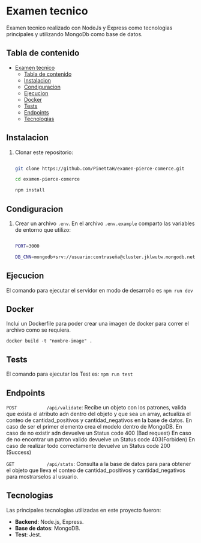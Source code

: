 # Examen tecnico

Examen tecnico realizado con NodeJs y Express como tecnologias principales y utilizando MongoDb como base de datos.

## Tabla de contenido

- [Examen tecnico](#examen-tecnico)
  - [Tabla de contenido](#tabla-de-contenido)
  - [Instalacion](#instalacion)
  - [Condiguracion](#condiguracion)
  - [Ejecucion](#ejecucion)
  - [Docker](#docker)
  - [Tests](#tests)
  - [Endpoints](#endpoints)
  - [Tecnologias](#tecnologias)

## Instalacion

1. Clonar este repositorio:
   ```bash

   git clone https://github.com/PinettaH/examen-pierce-comerce.git

   cd examen-pierce-comerce
   
   npm install
## Condiguracion

1. Crear un archivo `.env`. En el archivo `.env.example` comparto las variables de entorno que utilizo:
   ```bash

   PORT=3000
   
   DB_CNN=mongodb+srv://usuario:contraseña@cluster.jklwutw.mongodb.net/nombre-bd
## Ejecucion
El comando para ejecutar el servidor en modo de desarrollo es ` npm run dev `
## Docker 
Inclui un Dockerfile para poder crear una imagen de docker para correr el archivo como se requiera.

`docker build -t "nombre-image" . `
## Tests
El comando para ejecutar los Test es: `npm run test`
## Endpoints
`POST           /api/validate`:  Recibe un objeto con los patrones, valida que exista el atributo adn dentro del objeto y que sea un array, actualiza el conteo de cantidad_positivos y cantidad_negativos en la base de datos. En caso de ser el primer elemento crea el modelo dentro de MongoDB.
En caso de no existir adn devuelve un Status code 400 (Bad request)
En caso de no encontrar un patron valido devuelve un Status code 403(Forbiden)
En caso de realizar todo correctamente devuelve un Status code 200 (Success)

`GET            /api/stats`: Consulta a la base de datos para para obtener el objeto que lleva el conteo de cantidad_positivos y cantidad_negativos para mostrarselos al usuario.
## Tecnologias
Las principales tecnologias utilizadas en este proyecto fueron:
- **Backend**: Node.js, Express.
- **Base de datos**: MongoDB.
- **Test**: Jest.


